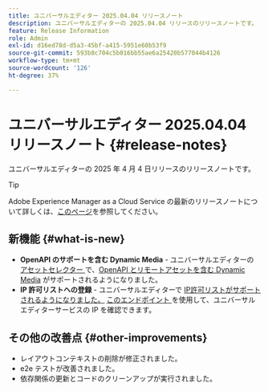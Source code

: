 ```yaml
---
title: ユニバーサルエディター 2025.04.04 リリースノート
description: ユニバーサルエディターの 2025.04.04 リリースのリリースノートです。
feature: Release Information
role: Admin
exl-id: d16ed78d-d5a3-45bf-a415-5951e60b53f9
source-git-commit: 593b8c704c5b016bb55ae6a25420b577044b4126
workflow-type: tm+mt
source-wordcount: '126'
ht-degree: 37%

---
```



# ユニバーサルエディター 2025.04.04 リリースノート {#release-notes}

ユニバーサルエディターの 2025 年 4 月 4 日リリースのリリースノートです。

>[!TIP]
>
>Adobe Experience Manager as a Cloud Service の最新のリリースノートについて詳しくは、[このページ](/help/release-notes/release-notes-cloud/release-notes-current.md)を参照してください。

## 新機能 {#what-is-new}

* **OpenAPI のサポートを含む Dynamic Media** - ユニバーサルエディターの [ アセットセレクター ](/help/assets/overview-asset-selector.md#repository-switcher) で、[OpenAPI とリモートアセットを含む Dynamic Media](/help/assets/integrate-remote-approved-assets-with-sites.md) がサポートされるようになりました。
* **IP 許可リストへの登録** - ユニバーサルエディターで [IP許可リストがサポートされるようになりました。](/help/implementing/cloud-manager/ip-allow-lists/introduction.md#universal-editor) [ このエンドポイント ](http://universal-editor-service.adobe.io/ip-ranges) を使用して、ユニバーサルエディターサービスの IP を確認できます。

## その他の改善点 {#other-improvements}

* レイアウトコンテキストの削除が修正されました。
* e2e テストが改善されました。
* 依存関係の更新とコードのクリーンアップが実行されました。
